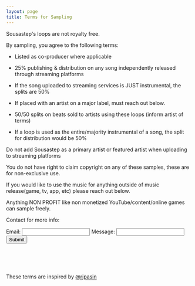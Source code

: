 ```yaml
---
layout: page
title: Terms for Sampling
---
```


Sousastep's loops are not royalty free.

By sampling, you agree to the following terms:

- Listed as co-producer where applicable

- 25% publishing & distribution on any song independently released through streaming platforms

- If the song uploaded to streaming services is JUST instrumental, the splits are 50%

- If placed with an artist on a major label, must reach out below.

- 50/50 splits on beats sold to artists using these loops (inform artist of terms)

- If a loop is used as the entire/majority instrumental of a song, the split for distribution would be 50%

Do not add Sousastep as a primary artist or featured artist when uploading to streaming platforms

You do not have right to claim copyright on any of these samples, these are for non-exclusive use.

If you would like to use the music for anything outside of music release(game, tv, app, etc) please reach out below.

Anything NON PROFIT like non monetized YouTube/content/online games can sample freely.

Contact for more info: 

<html lang="en">
<head>
    <meta charset="UTF-8">
    <meta name="viewport" content="width=device-width, initial-scale=1.0">
</head>
<body>

<form id="my-form" action="https://formspree.io/f/mjvnzgjr" method="POST">
  <label>Email:</label>
  <input type="email" name="email" />
  <label>Message:</label>
  <input type="text" name="message" />
  <button id="my-form-button">Submit</button>
  <p id="my-form-status"></p>
</form>
<br>
<br>
<br>
<br>
These terms are inspired by <a href="https://linktr.ee/rjpasin">@rjpasin</a>
</body>

<script>
    var form = document.getElementById("my-form");
    
    async function handleSubmit(event) {
      event.preventDefault();
      var status = document.getElementById("my-form-status");
      var data = new FormData(event.target);
      fetch(event.target.action, {
        method: form.method,
        body: data,
        headers: {
            'Accept': 'application/json'
        }
      }).then(response => {
        if (response.ok) {
          status.innerHTML = "Thanks for your submission!";
          form.reset()
        } else {
          response.json().then(data => {
            if (Object.hasOwn(data, 'errors')) {
              status.innerHTML = data["errors"].map(error => error["message"]).join(", ")
            } else {
              status.innerHTML = "Oops! There was a problem submitting your form"
            }
          })
        }
      }).catch(error => {
        status.innerHTML = "Oops! There was a problem submitting your form"
      });
    }
    form.addEventListener("submit", handleSubmit)
</script>

</html>